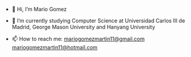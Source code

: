 - 👋 Hi, I’m Mario Gomez
  
- 🌱 I’m currently studying Computer Science at
            Universidad Carlos III de Madrid,
            George Mason University and
            Hanyang University
  
- 📫 How to reach me:
      mariogomezmartin11@gmail.com
      mariogomezmartin11@hotmail.com
